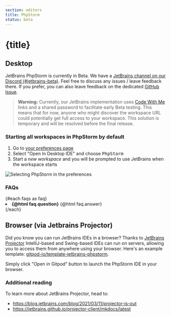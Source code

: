 ```yaml
---
section: editors
title: PhpStorm
status: beta
---
```


<script context="module">
  export const prerender = true;
  import { faqs } from "$lib/contents/editors";
</script>

# {title}

## Desktop

JetBrains PhpStorm is currently in Beta. We have a [JetBrains channel on our Discord (#jetbrains-beta)](https://www.gitpod.io/chat). Feel free to discuss any issues / leave feedback there. If you prefer, you can also leave feedback on the dedicated [GitHub Issue](https://github.com/gitpod-io/gitpod/issues/6576).

> **Warning:** Currently, our JetBrains implementation uses [Code With Me](https://www.jetbrains.com/code-with-me/) links and a shared password to facilitate early Beta testing. This means that for now, anyone who might discover the workspace URL could potentially get full access to your workspace. This solution is temporary and will be resolved before the final release.

### Starting all workspaces in PhpStorm by default

1. Go to [your preferences page](https://gitpod.io/preferences)
2. Select "Open In Desktop IDE" and choose <kbd>PhpStorm</kbd>
3. Start a _new workspace_ and you will be prompted to use JetBrains when the workspace starts

<img class="screenshot" alt="Selecting PhpStorm in the preferences" src="/images/editors/phpstorm.gif">

### FAQs

<div>
	{#each faqs as faq}
		<li>
      <strong>
        {@html faq.question}</strong>
      {@html faq.answer}
      </li>
	{/each}
</div>

## Browser (via Jetbrains Projector)

Did you know you can run JetBrains IDEs in a browser? Thanks to [JetBrains Projector](https://lp.jetbrains.com/projector/) IntelliJ-based and Swing-based IDEs can run on servers, allowing you to access them from anywhere using your browser. Here's an example template: [gitpod-io/template-jetbrains-phpstorm](https://github.com/gitpod-io/template-jetbrains-phpstorm).

Simply click "Open in Gitpod" button to launch the PhpStorm IDE in your browser.

### Additional reading

To learn more about JetBrains Projector, head to:

- https://blog.jetbrains.com/blog/2021/03/11/projector-is-out
- https://jetbrains.github.io/projector-client/mkdocs/latest
